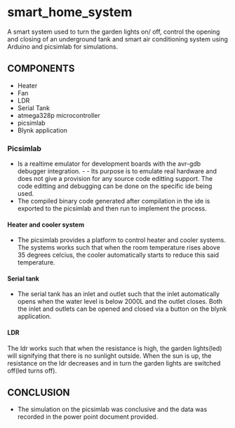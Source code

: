 # smart_home_system
A smart system used to turn the garden lights on/ off, control the opening and closing of an underground tank and smart air conditioning system using Arduino and picsimlab for simulations.

## COMPONENTS
- Heater
- Fan
- LDR
- Serial Tank
- atmega328p microcontroller
- picsimlab
- Blynk application

### Picsimlab
- Is a realtime emulator for development boards with the avr-gdb debugger integration. - - Its purpose is to emulate real hardware and does not give a provision for any source code editting support. The code editting and debugging can be done on the specific ide being used. 
- The compiled binary code generated after compilation in the ide is exported to the picsimlab and then run to implement the process.

#### Heater and cooler system
- The picsimlab provides a platform to control heater and cooler systems. The systems works such that when the room temperature rises above 35 degrees celcius, the cooler automatically starts to reduce this said temperature.

#### Serial tank
- The serial tank has an inlet and outlet such that the inlet automatically opens when the water level is below 2000L and the outlet closes. Both the inlet and outlets can be opened and closed via a button on the blynk application.

#### LDR 
The ldr works such that when the resistance is high, the garden lights(led) will signifying that there is no sunlight outside. When the sun is up, the resistance on the ldr decreases and in turn the garden lights are switched off(led turns off).

## CONCLUSION
- The simulation on the picsimlab was conclusive and the data was recorded in the power point document provided. 
